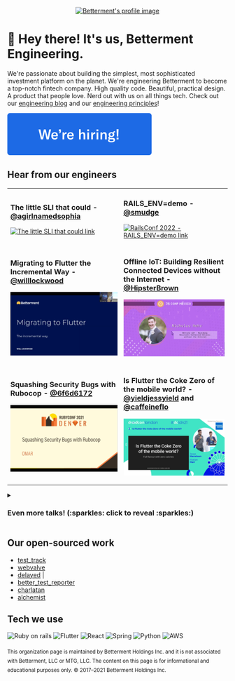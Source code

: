 <p align="center">
  <a href="https://www.betterment.com">
    <img src="https://resources.betterment.com/hubfs/Graphics/shared-assets/betterment-icon-logo.svg" alt="Betterment's profile image"/>
  </a>
</p>

# 👋  Hey there! It's us, Betterment Engineering.

We're passionate about building the simplest, most sophisticated investment platform on the planet. We're engineering Betterment to become a top-notch fintech company. High quality code. Beautiful, practical design. A product that people love. Nerd out with us on all things tech. Check out our [engineering blog](https://www.betterment.com/category/engineering/) and our [engineering principles](https://betterment.github.io/eng-principles/)!

[![We're hiring button](https://raw.githubusercontent.com/Betterment/.github/main/profile/assets/hiring-button.svg)](https://www.betterment.com/careers/)

<!--
## Upcoming talks and events

TODO add this back in when there is content
-->

## Hear from our engineers
<!-- 
  Keep six talks in this section and keep most recent talks at the top.
  As talks are added, shift old talks to the top of the expandable view so that they are also in chronological order from newest to oldest
-->

<table>
<tr><td>

### The little SLI that could - [@agirlnamedsophia](https://github.com/agirlnamedsophia)
[![The little SLI that could link](https://user-images.githubusercontent.com/83998/180072577-65b075b3-e781-4da8-8aaf-8c28a8112da2.png)](https://vimeo.com/730488164)


</td><td>

### RAILS_ENV=demo - [@smudge](https://github.com/smudge)
[![RailsConf 2022 - RAILS_ENV=demo link](https://user-images.githubusercontent.com/83998/180073238-b59f42e5-5c3d-4027-9558-e5a6ad6333fe.png)](https://youtu.be/VibJu9IMohc)

  
</td></tr>
<tr><td>

### Migrating to Flutter the Incremental Way - [@willlockwood](https://github.com/willlockwood)
[![Migrating to Flutter the Incremental Way link](https://raw.githubusercontent.com/Betterment/.github/main/profile/assets/migrating-to-flutter-the-incremental-way.png)](https://youtu.be/e6ncTlHSlUE)

</td><td>

### Offline IoT: Building Resilient Connected Devices without the Internet - [@HipsterBrown](https://github.com/HipsterBrown)
[![Offline IoT: Building Resilient Connected Devices without the Internet link](https://raw.githubusercontent.com/Betterment/.github/main/profile/assets/offline-iot-building-resilient-connected-devices-without-the-internet.png)](https://youtu.be/0JROQGWCmds)

</td></tr>
<tr><td>
  
### Squashing Security Bugs with Rubocop - [@6f6d6172](https://github.com/6f6d6172)
[![Squashing Security Bugs with Rubocop link](https://raw.githubusercontent.com/Betterment/.github/main/profile/assets/squashing-security-bugs-with-rubocop.png)](https://youtu.be/aeJIA5oD1tA)
  
</td><td>

### Is Flutter the Coke Zero of the mobile world? - [@yieldjessyield](https://github.com/yieldjessyield) and [@caffeineflo](https://github.com/caffeineflo)
[![Is Flutter the Coke Zero of the mobile world? link](https://raw.githubusercontent.com/Betterment/.github/main/profile/assets/is-flutter-the-coke-zero-of-the-mobile-world.png)](https://www.droidcon.com/2021/11/17/is-flutter-the-coke-zero-of-the-mobile-world/)

</td></tr>
</table>

<details>
<summary><h3>Even more talks! (:sparkles: click to reveal :sparkles:)</h3></summary>

<table>
<tr><td>

### Transforming SwiftUI to JSON (and Vice-Versa) for a fully backend driven UI - [@caffeineflo](https://github.com/caffeineflo)
[![Transforming SwiftUI to JSON (and Vice-Versa) for a fully backend driven UI link](https://raw.githubusercontent.com/Betterment/.github/main/profile/assets/transforming-swiftui-to-json-for-a-fully-backend-driven-ui.png)](https://youtu.be/TS2f-DbsJIE)

</td><td>
  
### Can I break this?: Writing resilient "save" methods - [@smudge](https://github.com/smudge)
[![Can I break this?: Writing resilient "save" methods video link](https://user-images.githubusercontent.com/83998/180075460-7f8b58a3-e49f-47a9-9ef4-08928cbe413c.png)](https://www.youtube.com/watch?v=TuhS13rBoVY)

</td></tr>
<tr><td>
  
### Transitioning to Flutter at Scale - [@samandmoore](https://github.com/samandmoore)
[![Transitioning to Flutter at Scale audio link](https://raw.githubusercontent.com/Betterment/.github/main/profile/assets/transitioning-to-flutter-at-scale.png)](https://soundcloud.com/user-910706127/transitioning-to-flutter-at-scale)
  
</td><td>

### Hot Swapping Our Rails Front End In Secret - [@chrislopresto](https://github.com/chrislopresto)
[![Hot Swapping Our Rails Front End In Secret - A Rebrand Story link](https://user-images.githubusercontent.com/83998/180074060-59164fd9-5ede-4015-b7c5-95dd9569f2c3.png)](https://youtu.be/Egumr5KiTNI)
  
</td></tr>
<tr><td>

### Nonconformist Resilience: DB-backed Job Queues - [@jmileham](https://github.com/jmileham)
[![Nonconformist Resilience: DB-backed Job Queues link](https://user-images.githubusercontent.com/83998/180076579-322821d6-95d1-43c7-bda4-798c5f36d422.jpg)](https://www.infoq.com/presentations/betterment-delayed-job/)

</td><td>
  
### Integrate HTTP Services like a Boss - [@samandmoore](https://github.com/samandmoore)
[![Integrate HTTP Services like a Boss link](https://user-images.githubusercontent.com/83998/180076767-8e165a05-19ca-42c4-a4e2-48659e647c5c.png)](https://youtu.be/Nd9hnffxCP8)

</td></tr>
</table>

</details>

## Our open-sourced work

- [test_track](https://github.com/Betterment/test_track)
- [webvalve](https://github.com/Betterment/webvalve)
- [delayed](https://github.com/Betterment/delayed) |
- [better_test_reporter](https://github.com/Betterment/better_test_reporter)
- [charlatan](https://github.com/Betterment/charlatan)
- [alchemist](https://github.com/Betterment/alchemist)

## Tech we use
![Ruby on rails](https://img.shields.io/badge/Ruby_on_Rails-CC0000?style=for-the-badge&logo=ruby-on-rails&logoColor=white)
![Flutter](https://img.shields.io/badge/Flutter-02569B?style=for-the-badge&logo=flutter&logoColor=white)
![React](https://img.shields.io/badge/React-20232A?style=for-the-badge&logo=react&logoColor=61DAFB)
![Spring](https://img.shields.io/badge/Spring-6DB33F?style=for-the-badge&logo=spring&logoColor=white)
![Python](https://img.shields.io/badge/Python-14354C?style=for-the-badge&logo=python&logoColor=white)
![AWS](https://img.shields.io/badge/Amazon_AWS-232F3E?style=for-the-badge&logo=amazon-aws&logoColor=white)

<sub>This organization page is maintained by Betterment Holdings Inc. and it is not associated with Betterment, LLC or MTG, LLC. The content on this page is for informational and educational purposes only. © 2017–2021 Betterment Holdings Inc.</sub>
